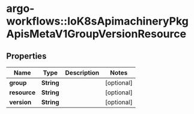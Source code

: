 # argo-workflows::IoK8sApimachineryPkgApisMetaV1GroupVersionResource

## Properties
Name | Type | Description | Notes
------------ | ------------- | ------------- | -------------
**group** | **String** |  | [optional] 
**resource** | **String** |  | [optional] 
**version** | **String** |  | [optional] 


